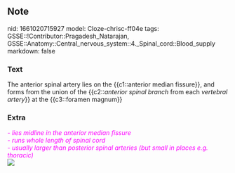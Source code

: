 ## Note
nid: 1661020715927
model: Cloze-chrisc-ff04e
tags: GSSE::!Contributor::Pragadesh_Natarajan, GSSE::Anatomy::Central_nervous_system::4._Spinal_cord::Blood_supply
markdown: false

### Text
The anterior spinal artery lies on the {{c1::anterior median
fissure}}, and forms from the union of the {{c2::<i>anterior spinal
branch</i> from each <i>vertebral artery</i>}} at the {{c3::foramen
magnum}}

### Extra
<div>
  <i><font color="#FC02FF">- lies midline in the anterior median
  fissure</font></i>
</div><i><font color="#FC02FF">- runs whole length of spinal
cord</font></i>
<div>
  <i><font color="#FC02FF">- usually larger than posterior spinal
  arteries (but small in places e.g. thoracic)</font></i>
</div>
<div><img src=
"paste-acc08973aae79f8a9fbea00ffc5fd3f7810237d3.jpg"></div>

